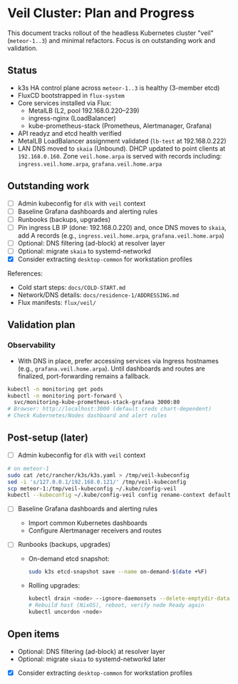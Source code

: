 # Veil Cluster: Plan and Progress

This document tracks rollout of the headless Kubernetes cluster "veil"
(`meteor-1..3`) and minimal refactors. Focus is on outstanding work and
validation.

## Status

- k3s HA control plane across `meteor-1..3` is healthy (3-member etcd)
- FluxCD bootstrapped in `flux-system`
- Core services installed via Flux:
  - MetalLB (L2, pool 192.168.0.220–239)
  - ingress-nginx (LoadBalancer)
  - kube-prometheus-stack (Prometheus, Alertmanager, Grafana)
- API readyz and etcd health verified
- MetalLB LoadBalancer assignment validated (`lb-test` at 192.168.0.222)
- LAN DNS moved to `skaia` (Unbound). DHCP updated to point clients at
  `192.168.0.160`. Zone `veil.home.arpa` is served with records including:
  `ingress.veil.home.arpa`, `grafana.veil.home.arpa`

## Outstanding work

- [ ] Admin kubeconfig for `dlk` with `veil` context
- [ ] Baseline Grafana dashboards and alerting rules
- [ ] Runbooks (backups, upgrades)
- [ ] Pin ingress LB IP (done: 192.168.0.220) and, once DNS moves to `skaia`,
  add A records (e.g., `ingress.veil.home.arpa`, `grafana.veil.home.arpa`)
- [ ] Optional: DNS filtering (ad-block) at resolver layer
- [ ] Optional: migrate `skaia` to systemd-networkd
- [x] Consider extracting `desktop-common` for workstation profiles

References:

- Cold start steps: `docs/COLD-START.md`
- Network/DNS details: `docs/residence-1/ADDRESSING.md`
- Flux manifests: `flux/veil/`

## Validation plan

### Observability

- With DNS in place, prefer accessing services via Ingress hostnames
  (e.g., `grafana.veil.home.arpa`). Until dashboards and routes are finalized,
  port-forwarding remains a fallback.

```bash
kubectl -n monitoring get pods
kubectl -n monitoring port-forward \
  svc/monitoring-kube-prometheus-stack-grafana 3000:80
# Browser: http://localhost:3000 (default creds chart-dependent)
# Check Kubernetes/Nodes dashboard and alert rules
```

## Post-setup (later)

- [ ] Admin kubeconfig for `dlk` with `veil` context

```bash
# on meteor-1
sudo cat /etc/rancher/k3s/k3s.yaml > /tmp/veil-kubeconfig
sed -i 's/127.0.0.1/192.168.0.121/' /tmp/veil-kubeconfig
scp meteor-1:/tmp/veil-kubeconfig ~/.kube/config-veil
kubectl --kubeconfig ~/.kube/config-veil config rename-context default veil
```

- [ ] Baseline Grafana dashboards and alerting rules
  - Import common Kubernetes dashboards
  - Configure Alertmanager receivers and routes

- [ ] Runbooks (backups, upgrades)
  - On-demand etcd snapshot:

    ```bash
    sudo k3s etcd-snapshot save --name on-demand-$(date +%F)
    ```

  - Rolling upgrades:

    ```bash
    kubectl drain <node> --ignore-daemonsets --delete-emptydir-data
    # Rebuild host (NixOS), reboot, verify node Ready again
    kubectl uncordon <node>
    ```

## Open items

- Optional: DNS filtering (ad-block) at resolver layer
- Optional: migrate `skaia` to systemd-networkd later
- [x] Consider extracting `desktop-common` for workstation profiles
